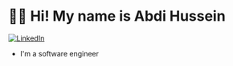 # 👋🏿 Hi! My name is Abdi Hussein

[<img alt="LinkedIn" src="https://img.shields.io/badge/linkedin-%230077B5.svg?&style=for-the-badge&logo=linkedin&logoColor=white"/>](https://www.linkedin.com/in/abdisamad-hussein)

- I'm a software engineer 

